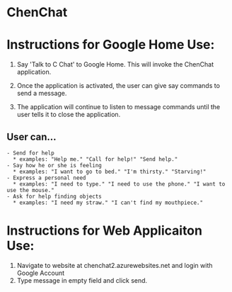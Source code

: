 # ChenChat

# Instructions for Google Home Use:
1. Say 'Talk to C Chat' to Google Home.  This will invoke the ChenChat application.

2. Once the application is activated, the user can give say commands to send a message.
3. The application will continue to listen to message commands until the user tells it to close the application.

## User can...
	- Send for help
	  * examples: "Help me." "Call for help!" "Send help."
	- Say how he or she is feeling
	  * examples: "I want to go to bed." "I'm thirsty." "Starving!"
	- Express a personal need
	  * examples: "I need to type." "I need to use the phone." "I want to use the mouse."
	- Ask for help finding objects
	  * examples: "I need my straw." "I can't find my mouthpiece."




# Instructions for Web Applicaiton Use:
1. Navigate to website at chenchat2.azurewebsites.net and login with Google Account
2. Type message in empty field and click send.



